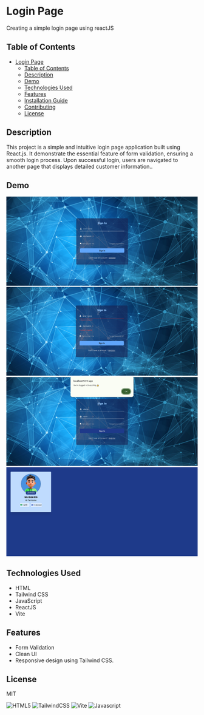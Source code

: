 # Login Page

Creating a simple login page using reactJS

## Table of Contents

- [Login Page ](#login-page)
  - [Table of Contents](#table-of-contents)
  - [Description](#description)
  - [Demo](#demo)
  - [Technologies Used](#technologies-used)
  - [Features](#features)
  - [Installation Guide](#installation-guide)
  - [Contributing](#contributing)
  - [License](#license)

## Description

This project is a simple and intuitive login page application built using React.js. It demonstrate the essential feature of form validation, ensuring a smooth login process. Upon successful login, users are navigated to another page that displays detailed customer information..

## Demo

![Walkin demo](./public/images/loginPage.png)
![Walkin demo](./public/images/validation.png)
![Walkin demo](./public/images/login.png)
![Walkin demo](./public/images/customerDetails.png)

## Technologies Used

- HTML
- Tailwind CSS
- JavaScript
- ReactJS
- Vite

## Features

- Form Validation
- Clean UI
- Responsive design using Tailwind CSS.

## License

MIT

![HTML5](https://img.shields.io/badge/html5-%23E34F26.svg?style=for-the-badge&logo=html5&logoColor=white) ![TailwindCSS](https://img.shields.io/badge/tailwindcss-%2338B2AC.svg?style=for-the-badge&logo=tailwind-css&logoColor=white) ![Vite](https://img.shields.io/badge/vite-%23646CFF.svg?style=for-the-badge&logo=vite&logoColor=white) ![Javascript](https://shields.io/badge/JavaScript-F7DF1E?logo=JavaScript&logoColor=000&style=flat-square)
